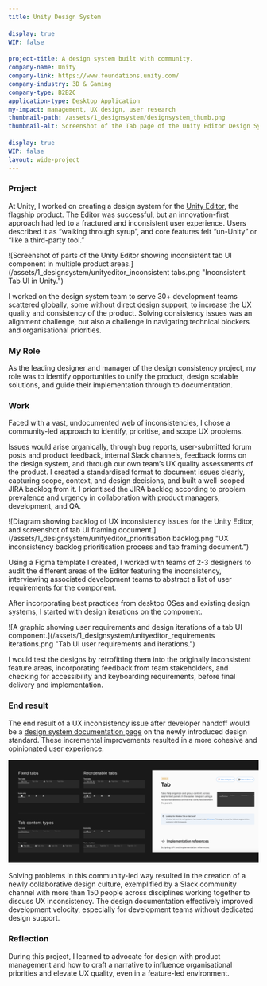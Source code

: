 ```yaml
---
title: Unity Design System

display: true
WIP: false

project-title: A design system built with community.
company-name: Unity
company-link: https://www.foundations.unity.com/
company-industry: 3D & Gaming
company-type: B2B2C
application-type: Desktop Application
my-impact: management, UX design, user research
thumbnail-path: /assets/1_designsystem/designsystem_thumb.png
thumbnail-alt: Screenshot of the Tab page of the Unity Editor Design System.

display: true
WIP: false
layout: wide-project
---
```


### Project

At Unity, I worked on creating a design system for the [Unity Editor](https://unity.com/products/unity-engine), the flagship product. The Editor was successful, but an innovation-first approach had led to a fractured and inconsistent user experience. Users described it as “walking through syrup”, and core features felt “un-Unity” or “like a third-party tool.”

![Screenshot of parts of the Unity Editor showing inconsistent tab UI component in multiple product areas.](/assets/1_designsystem/unityeditor_inconsistent tabs.png "Inconsistent Tab UI in Unity.")

I worked on the design system team to serve 30+ development teams scattered globally, some without direct design support, to increase the UX quality and consistency of the product. Solving consistency issues was an alignment challenge, but also a challenge in navigating technical blockers and organisational priorities.

### My Role

As the leading designer and manager of the design consistency project, my role was to identify opportunities to unify the product, design scalable solutions, and guide their implementation through to documentation.

### Work

Faced with a vast, undocumented web of inconsistencies, I chose a community-led approach to identify, prioritise, and scope UX problems.

Issues would arise organically, through bug reports, user-submitted forum posts and product feedback, internal Slack channels, feedback forms on the design system, and through our own team’s UX quality assessments of the product. I created a standardised format to document issues clearly, capturing scope, context, and design decisions, and built a well-scoped JIRA backlog from it. I prioritised the JIRA backlog according to problem prevalence and urgency in collaboration with product managers, development, and QA.

![Diagram showing backlog of UX inconsistency issues for the Unity Editor, and screenshot of tab UI framing document.](/assets/1_designsystem/unityeditor_prioritisation backlog.png "UX inconsistency backlog prioritisation process and tab framing document.")

Using a Figma template I created, I worked with teams of 2-3 designers to audit the different areas of the Editor featuring the inconsistency, interviewing associated development teams to abstract a list of user requirements for the component.

After incorporating best practices from desktop OSes and existing design systems, I started with design iterations on the component.

![A graphic showing user requirements and design iterations of a tab UI component.](/assets/1_designsystem/unityeditor_requirements iterations.png "Tab UI user requirements and iterations.")

I would test the designs by retrofitting them into the originally inconsistent feature areas, incorporating feedback from team stakeholders, and checking for accessibility and keyboarding requirements, before final delivery and implementation.

### End result

The end result of a UX inconsistency issue after developer handoff would be a [design system documentation page](https://www.foundations.unity.com/components/tab) on the newly introduced design standard. These incremental improvements resulted in a more cohesive and opinionated user experience.

![A graphic showing a tab UI component's final implementation, with reorderable varieties, and a screenshot of the Design System Tab page.](/assets/1_designsystem/unityeditor_final.png "Final implementation of tab UI component.")

Solving problems in this community-led way resulted in the creation of a newly collaborative design culture, exemplified by a Slack community channel with more than 150 people across disciplines working together to discuss UX inconsistency. The design documentation effectively improved development velocity, especially for development teams without dedicated design support.

### Reflection

During this project, I learned to advocate for design with product management and how to craft a narrative to influence organisational priorities and elevate UX quality, even in a feature-led environment.
